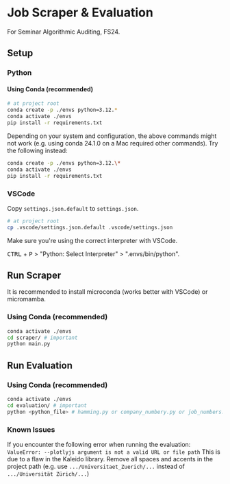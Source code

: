 # Job Scraper & Evaluation

For Seminar Algorithmic Auditing, FS24.

## Setup

### Python

#### Using Conda (recommended)

```sh
# at project root
conda create -p ./envs python=3.12.*
conda activate ./envs
pip install -r requirements.txt
```

Depending on your system and configuration, the above commands might not work (e.g. using conda 24.1.0 on a Mac required other commands).
Try the following instead:

```sh
conda create -p ./envs python=3.12.\*
conda activate ./envs
pip install -r requirements.txt
```


### VSCode

Copy `settings.json.default` to `settings.json`.

```sh
# at project root
cp .vscode/settings.json.default .vscode/settings.json
```

Make sure you're using the correct interpreter with VSCode.

<kbd>CTRL</kbd> + <kbd>P</kbd> > "Python: Select Interpreter" > ".envs/bin/python".

## Run Scraper

It is recommended to install microconda (works better with VSCode) or micromamba.

### Using Conda (recommended)

```sh
conda activate ./envs
cd scraper/ # important
python main.py
```

## Run Evaluation

### Using Conda (recommended)

```sh
conda activate ./envs
cd evaluation/ # important
python <python_file> # hamming.py or company_numbery.py or job_numbers.py
```

### Known Issues

If you encounter the following error when running the evaluation:
`ValueError: --plotlyjs argument is not a valid URL or file path`
This is due to a flaw in the Kaleido library.  Remove all spaces and accents in the project path
(e.g. use `.../Universitaet_Zuerich/...` instead of `.../Universität Zürich/...`)

